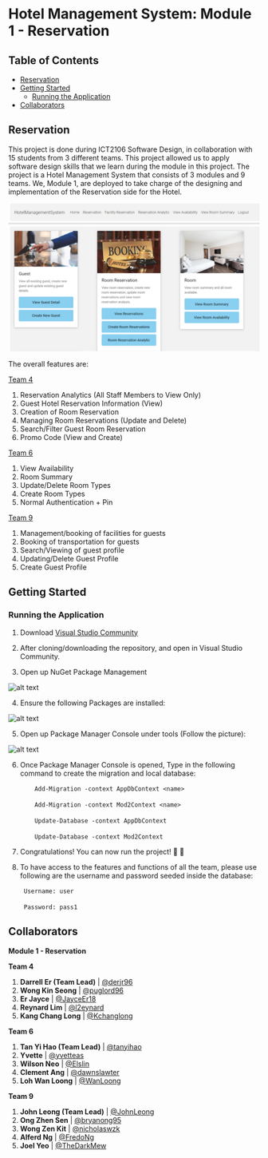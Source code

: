 # Hotel Management System: Module 1 - Reservation <!-- omit in toc -->

## Table of Contents <!-- omit in toc -->
* [Reservation](#reservation)
* [Getting Started](#getting-started)
  * [Running the Application](#running-the-application)
* [Collaborators](#collaborators)

## Reservation

This project is done during ICT2106 Software Design, in collaboration with 15 students from 3 different teams. This project allowed us to apply software design skills that we learn during the module in this project. The project is a Hotel Management System that consists of 3 modules and 9 teams. We, Module 1, are deployed to take charge of the designing and implementation of the Reservation side for the Hotel. 

![home](images/home.png)

The overall features are:

<ins>Team 4</ins>
  1. Reservation Analytics (All Staff Members to View Only) 
  2. Guest Hotel Reservation Information (View) 
  3. Creation of Room Reservation
  4. Managing Room Reservations (Update and Delete) 
  5. Search/Filter Guest Room Reservation 
  6. Promo Code (View and Create)

<ins>Team 6</ins>
  1. View Availability
  2. Room Summary
  3. Update/Delete Room Types
  4. Create Room Types
  5. Normal Authentication + Pin

<ins>Team 9</ins>
  1. Management/booking of facilities for guests
  2. Booking of transportation for guests
  3. Search/Viewing of guest profile
  4. Updating/Delete Guest Profile
  5. Create Guest Profile

## Getting Started

### Running the Application

1. Download [Visual Studio Community](https://visualstudio.microsoft.com/vs/community/)

2. After cloning/downloading the repository, and open in Visual Studio Community.

3. Open up NuGet Package Management

![alt text](https://github.com/2106-Module1/2106-Module1/tree/master/images/opening_nuget_solution.png "NuGet")

4. Ensure the following Packages are installed:

![alt text](https://github.com/2106-Module1/2106-Module1/tree/master/images/nuGet_packages.png "Packages Installed")

5. Open up Package Manager Console under tools (Follow the picture):  

![alt text](https://github.com/2106-Module1/2106-Module1/tree/master/images/package_manager_console.png "Package Manager Console")

6. Once Package Manager Console is opened, Type in the following command to create the migration and local database:

           Add-Migration -context AppDbContext <name>

           Add-Migration -context Mod2Context <name>

           Update-Database -context AppDbContext

           Update-Database -context Mod2Context
             
7. Congratulations! You can now run the project! :rocket: :rocket:

8. To have access to the features and functions of all the team, please use following are the username and password seeded inside the database:

        Username: user

        Password: pass1

## Collaborators ##
**Module 1 - Reservation**

**Team 4** 
1. **Darrell Er (Team Lead)** | [@derjr96](https://github.com/derjr96)
1. **Wong Kin Seong** | [@puglord96](https://github.com/puglord96)
1. **Er Jayce** | [@JayceEr18](https://github.com/JayceEr18)
1. **Reynard Lim** | [@l2eynard](https://github.com/l2eynard) 
1. **Kang Chang Long** | [@Kchanglong](https://github.com/Kchanglong)

**Team 6**
1. **Tan Yi Hao (Team Lead)** | [@tanyihao](https://github.com/tanyihao)
1. **Yvette** | [@yvetteas](https://github.com/yvetteas)
1. **Wilson Neo** | [@Elslin](https://github.com/Elslin)
1. **Clement Ang** | [@dawnslawter](https://github.com/dawnslawter) 
1. **Loh Wan Loong** | [@WanLoong](https://github.com/WanLoong)

**Team 9**
1. **John Leong (Team Lead)** | [@JohnLeong](https://github.com/JohnLeong)
1. **Ong Zhen Sen** | [@bryanong95](https://github.com/bryanong95)
1. **Wong Zen Kit** | [@nicholaswzk](https://github.com/nicholaswzk)
1. **Alferd Ng** | [@FredoNg](https://github.com/FredoNg) 
1. **Joel Yeo** | [@TheDarkMew](https://github.com/TheDarkMew)
